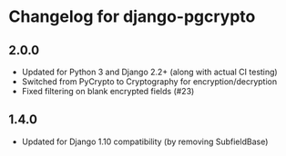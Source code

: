 # Changelog for django-pgcrypto

## 2.0.0

* Updated for Python 3 and Django 2.2+ (along with actual CI testing)
* Switched from PyCrypto to Cryptography for encryption/decryption
* Fixed filtering on blank encrypted fields (#23)

## 1.4.0

* Updated for Django 1.10 compatibility (by removing SubfieldBase)

